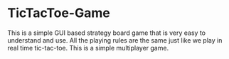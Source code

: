 # TicTacToe-Game
This is a simple GUI based strategy board game that is very easy to understand and use. All the playing rules are the same just like we play in real time tic-tac-toe. This is a simple multiplayer game.
